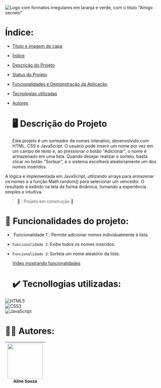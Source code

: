 ![Logo com formatos irregulares em laranja e verde, com o título "Amigo secreto"](https://github.com/user-attachments/assets/d2ebc8cf-fb39-43a9-b4c4-e854171d6c90)

# Índice:

* [Título e imagem de capa](#Título-e-Imagem-de-capa)
* [Índice](#índice)
* [Descrição do Projeto](#descrição-do-projeto)
* [Status do Projeto](#status-do-Projeto)
* [Funcionalidades e Demonstração da Aplicação](#funcionalidades-e-demonstração-da-aplicação)
* [Tecnologias utilizadas](#tecnologias-utilizadas)
* [Autores](#autores)

  # 🖥️ Descrição do Projeto

  Este projeto é um sorteador de nomes interativo, desenvolvido com HTML, CSS e JavaScript. O usuário pode inserir um nome por vez em um campo de texto e, ao pressionar o botão "Adicionar", o nome é armazenado em uma lista. Quando desejar realizar o sorteio, basta clicar no botão "Sortear", e o sistema escolherá aleatoriamente um dos nomes inseridos.

A lógica é implementada em JavaScript, utilizando arrays para armazenar os nomes e a função Math.random() para selecionar um vencedor. O resultado é exibido na tela de forma dinâmica, tornando a experiência simples e intuitiva.

> 🚧 : Projeto em construção 🚧

# 🔨 Funcionalidades do projeto:

- `Funcionalidade 1´: Permite adicionar nomes individualmente à lista.
- `Funcionalidade 2`: Exibe todos os nomes inseridos.
- `Funcionalidade 3`: Sorteia um nome aleatório da lista.

  [Vídeo mostrando funcionalidades](https://github.com/user-attachments/assets/1121b286-de3d-460e-892a-ea9392b110b8)

  # ✔️ Tecnollogias utilizadas:

![HTML5](https://img.shields.io/badge/HTML5-E34F26?style=for-the-badge&logo=html5&logoColor=white)  
![CSS3](https://img.shields.io/badge/CSS3-1572B6?style=for-the-badge&logo=css3&logoColor=white)  
![JavaScript](https://img.shields.io/badge/JavaScript-F7DF1E?style=for-the-badge&logo=javascript&logoColor=black)  

# 👷‍♀️ Autores: 

| [<img loading="lazy" src="https://avatars.githubusercontent.com/u/12345678?v=4" width=115><br><sub>Aline Souza</sub>](https://github.com/alinesouza) |
| :---: |


